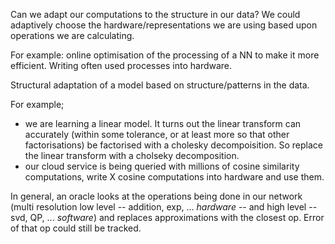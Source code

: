 Can we adapt our computations to the structure in our data?
We could adaptively choose the hardware/representations we are using based upon operations we are calculating.

For example: online optimisation of the processing of a NN to make it more efficient. Writing often used processes into hardware.

Structural adaptation of a model based on structure/patterns in the data.

For example;

* we are learning a linear model. It turns out the linear transform can accurately (within some tolerance, or at least more so that other factorisations) be factorised with a cholesky decompoisition. So replace the linear transform with a cholseky decomposition.
* our cloud service is being queried with millions of cosine similarity computations, write X cosine computations into hardware and use them.

<!-- Problem this runs into is 'over' specialisation? What if we were wrong? How can we undo the decision? -->

In general, an oracle looks at the operations being done in our network (multi resolution low level -- addition, exp, ... _hardware_ -- and high level -- svd, QP, ... _software_) and replaces approximations with the closest op. Error of that op could still be tracked.
